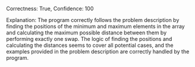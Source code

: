 Correctness: True, Confidence: 100

Explanation: The program correctly follows the problem description by finding the positions of the minimum and maximum elements in the array and calculating the maximum possible distance between them by performing exactly one swap. The logic of finding the positions and calculating the distances seems to cover all potential cases, and the examples provided in the problem description are correctly handled by the program.